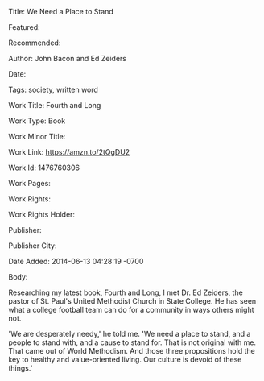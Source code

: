 Title: We Need a Place to Stand

Featured: 

Recommended: 

Author: John Bacon and Ed Zeiders

Date: 

Tags: society, written word

Work Title: Fourth and Long

Work Type: Book

Work Minor Title:  

Work Link: https://amzn.to/2tQgDU2

Work Id:  1476760306

Work Pages:  

Work Rights:  

Work Rights Holder:  

Publisher:  

Publisher City:  

Date Added: 2014-06-13 04:28:19 -0700

Body:

Researching my latest book, Fourth and Long, I met Dr. Ed Zeiders, the pastor of St. Paul's United Methodist Church in State College. He has seen what a college football team can do for a community in ways others might not. 

'We are desperately needy,' he told me. 'We need a place to stand, and a people to stand with, and a cause to stand for. That is not original with me. That came out of World Methodism. And those three propositions hold the key to healthy and value-oriented living. Our culture is devoid of these things.'

